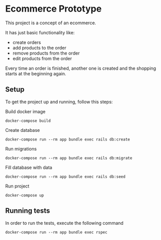 # Ecommerce Prototype

This project is a concept of an ecommerce.

It has just basic functionality like:
- create orders
- add products to the order
- remove products from the order
- edit products from the order

Every time an order is finished, another one is created and the shopping starts at the beginning again.

## Setup

To get the project up and running, follow this steps:

Build docker image
```
docker-compose build
```

Create database
```
docker-compose run --rm app bundle exec rails db:create
```

Run migrations
```
docker-compose run --rm app bundle exec rails db:migrate
```

Fill database with data
```
docker-compose run --rm app bundle exec rails db:seed
```

Run project
```
docker-compose up
```

## Running tests

In order to run the tests, execute the following command
```
docker-compose run --rm app bundle exec rspec
```
